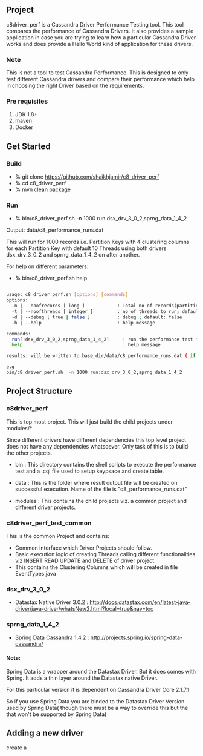 ## Project
c8driver_perf is a Cassandra Driver Performance Testing tool. This tool compares the performance of Cassandra Drivers. It also provides a sample application in case you are trying to learn how a particular Cassandra Driver works and does provide a Hello World kind of application for these drivers.

### Note
This is not a tool to test Cassandra Performance. This is designed to only test different Cassandra drivers and compare their performance which help in choosing the right Driver based on the requirements.

### Pre requisites
1. JDK 1.8+
2. maven
3. Docker


## Get Started

### Build

*   % git clone https://github.com/shaikhjamir/c8_driver_perf
*   % cd c8_driver_perf
*   % mvn clean package

### Run
*   % bin/c8_driver_perf.sh  -n 1000 run:dsx_drv_3_0_2,sprng_data_1_4_2

Output: data/c8_performance_runs.dat

This will run for 1000 records i.e. Partition Keys with 4 clustering columns for each Partition Key with default 10 Threads using both drivers dsx_drv_3_0_2 and sprng_data_1_4_2 on after another.


For help on different parameters:
*   % bin/c8_driver_perf.sh help

```bash

usage: c8_driver_perf.sh [options] [commands]
options:
  -n | --noofrecords [ long ]            : Total no of records(partition keys to be written, there are 4 cluserting columns for every partition key); default: 1000
  -t | --noofthreads [ integer ]         : no of threads to run; default: 10
  -d | --debug [ true | false ]          : debug ; default: false
  -h | --help                            : help message

commands:
  run[:dsx_drv_3_0_2,sprng_data_1_4_2]     : run the performance test for driver dsx_drv_3_0_2,sprng_data_1_4_2
  help                                     : help message

results: will be written to base_dir/data/c8_performance_runs.dat ( if debug is true results are on console)

e.g
bin/c8_driver_perf.sh  -n 1000 run:dsx_drv_3_0_2,sprng_data_1_4_2

```

## Project Structure

### c8driver_perf
This is top most project. This will just build the child projects under modules/*

Since different drivers have different dependencies this top level project does not have any dependencies whatsoever.
Only task of this is to build the other projects.

* bin : This directory contains the shell scripts to execute the performance test and a .cql file used to setup keypsace and create table.

* data : This is the folder where result output file will be created on successful execution. Name of the file is "c8_performance_runs.dat"

* modules : This contains the child projects viz. a common project and different driver projects.

### c8driver_perf_test_common
This is the common Project and contains:
* Common interface which Driver Projects should follow.
* Basic execution logic of creating Threads calling different functionalities viz INSERT READ UPDATE and DELETE of driver project.
* This contains the Clustering Columns which will be created in file EventTypes.java

### dsx_drv_3_0_2
* Datastax Native Driver 3.0.2 :
http://docs.datastax.com/en/latest-java-driver/java-driver/whatsNew2.html?local=true&nav=toc


### sprng_data_1_4_2
* Spring Data Cassandra 1.4.2 :
http://projects.spring.io/spring-data-cassandra/

#### Note:
Spring Data is a wrapper around the Datastax Driver.
But it does comes with Spring. It adds a thin layer around the Datastax native Driver.

For this particular version it is dependent on
Cassandra Driver Core 2.1.7.1

So if you use Spring Data you are binded to the Datastax Driver Version used by Spring Data( though there must be a way to override this but the that won't be supported by Spring Data)


 ## Adding a new driver
 create a 
